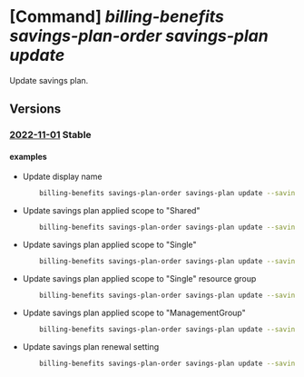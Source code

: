 # [Command] _billing-benefits savings-plan-order savings-plan update_

Update savings plan.

## Versions

### [2022-11-01](/Resources/mgmt-plane/L3Byb3ZpZGVycy9taWNyb3NvZnQuYmlsbGluZ2JlbmVmaXRzL3NhdmluZ3NwbGFub3JkZXJzL3t9L3NhdmluZ3NwbGFucy97fQ==/2022-11-01.xml) **Stable**

<!-- mgmt-plane /providers/microsoft.billingbenefits/savingsplanorders/{}/savingsplans/{} 2022-11-01 -->

#### examples

- Update display name
    ```bash
        billing-benefits savings-plan-order savings-plan update --savings-plan-order-id 30000000-aaaa-bbbb-cccc-200000000017 --savings-plan-id 30000000-aaaa-bbbb-cccc-200000000019 --display-name "cliTest"
    ```

- Update savings plan applied scope to "Shared"
    ```bash
        billing-benefits savings-plan-order savings-plan update --savings-plan-order-id 30000000-aaaa-bbbb-cccc-200000000017 --savings-plan-id 30000000-aaaa-bbbb-cccc-200000000019 --applied-scope-type Shared
    ```

- Update savings plan applied scope to "Single"
    ```bash
        billing-benefits savings-plan-order savings-plan update --savings-plan-order-id 30000000-aaaa-bbbb-cccc-200000000017 --savings-plan-id 30000000-aaaa-bbbb-cccc-200000000019 --applied-scope-type Single --applied-scope-prop "{subscription-id:/subscriptions/30000000-aaaa-bbbb-cccc-200000000004}"
    ```

- Update savings plan applied scope to "Single" resource group
    ```bash
        billing-benefits savings-plan-order savings-plan update --savings-plan-order-id 30000000-aaaa-bbbb-cccc-200000000017 --savings-plan-id 30000000-aaaa-bbbb-cccc-200000000019 --applied-scope-type Single --applied-scope-prop "{subscription-id:/subscriptions/30000000-aaaa-bbbb-cccc-200000000004/resourceGroups/rgName}"
    ```

- Update savings plan applied scope to "ManagementGroup"
    ```bash
        billing-benefits savings-plan-order savings-plan update --savings-plan-order-id 30000000-aaaa-bbbb-cccc-200000000017 --savings-plan-id 30000000-aaaa-bbbb-cccc-200000000019 --applied-scope-type ManagementGroup --applied-scope-prop "{tenantId:10000000-aaaa-bbbb-cccc-20000000006,managementGroupId:/providers/Microsoft.Management/managementGroups/TestRg}"
    ```

- Update savings plan renewal setting
    ```bash
        billing-benefits savings-plan-order savings-plan update --savings-plan-order-id 30000000-aaaa-bbbb-cccc-200000000017 --savings-plan-id 30000000-aaaa-bbbb-cccc-200000000019 --renew true --renew-properties "{purchase-properties:{applied-scope-type:Shared,billing-plan:P1M,billing-scope-id:/subscriptions/30000000-aaaa-bbbb-cccc-200000000015,commitment:{amount:10.0,currency-code:USD,grain:Hourly},display-name:name1,renew:true,term:P1Y,sku:Compute_Savings_Plan}}"
    ```
